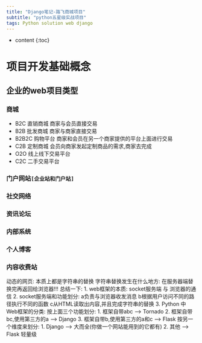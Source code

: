 ```yaml
---
title: "Django笔记-路飞商城项目"
subtitle: "python五星级实战项目"
tags: Python solution web django
---
```




* content
{:toc}




# 项目开发基础概念
## 企业的web项目类型
### 商城
- B2C 直销商城 商家与会员直接交易
- B2B 批发商城 商家与商家直接交易
- B2B2C 购物平台 商家和会员在另一个商家提供的平台上面进行交易
- C2B 定制商城 会员向商家发起定制商品的需求,商家去完成
- O2O 线上线下交易平台
- C2C 二手交易平台
### 门户网站`[企业站和门户站]`
### 社交网络
### 资讯论坛
### 内部系统
### 个人博客
### 内容收费站


动态的网页:
    本质上都是字符串的替换
    字符串替换发生在什么地方:
        在服务器端替换完再返回给浏览器!!!
    总结一下:
        1. web框架的本质:
            socket服务端 与 浏览器的通信
        2. socket服务端和功能划分:
            a负责与浏览器收发消息
            b根据用户访问不同的路径执行不同的函数
            c从HTML读取出内容,并且完成字符串的替换
        3. Python 中 Web框架的分类:
            按上面三个功能划分:
                1. 框架自带abc  --> Tornado
                2. 框架自带bc,使用第三方的a  --> Django
                3. 框架自带b,使用第三方的a和c  --> Flask
            按另一个维度来划分:
                1. Django --> 大而全(你做一个网站能用到的它都有)
                2. 其他 --> Flask 轻量级
























